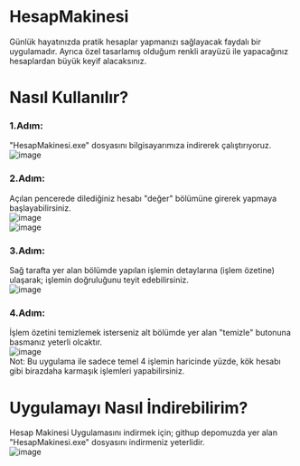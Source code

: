 # HesapMakinesi
Günlük hayatınızda pratik hesaplar yapmanızı sağlayacak faydalı bir uygulamadır. Ayrıca özel tasarlamış olduğum renkli arayüzü ile yapacağınız hesaplardan büyük keyif alacaksınız.

# Nasıl Kullanılır?
### 1.Adım:
"HesapMakinesi.exe" dosyasını bilgisayarımıza indirerek çalıştırıyoruz.
<br>
![image](https://github.com/StarLordBerke4/HesapMakinesi/blob/master/1.png)
<br>
### 2.Adım:
Açılan pencerede dilediğiniz hesabı "değer" bölümüne girerek yapmaya başlayabilirsiniz. 
<br>
![image](https://github.com/StarLordBerke4/HesapMakinesi/blob/master/2.png)
<br>
![image](https://github.com/StarLordBerke4/HesapMakinesi/blob/master/3.png)
<br>
### 3.Adım:
Sağ tarafta yer alan bölümde yapılan işlemin detaylarına (işlem özetine) ulaşarak; işlemin doğruluğunu teyit edebilirsiniz.
<br>
![image](https://github.com/StarLordBerke4/HesapMakinesi/blob/master/4.png)
<br>
### 4.Adım:
İşlem özetini temizlemek isterseniz alt bölümde yer alan "temizle" butonuna basmanız yeterli olcaktır.
<br>
![image](https://github.com/StarLordBerke4/HesapMakinesi/blob/master/5.png)
<br>
Not: Bu uygulama ile sadece temel 4 işlemin haricinde yüzde, kök hesabı gibi birazdaha karmaşık işlemleri yapabilirsiniz.

# Uygulamayı Nasıl İndirebilirim?
Hesap Makinesi Uygulamasını indirmek için; githup depomuzda yer alan "HesapMakinesi.exe" dosyasını indirmeniz yeterlidir.
<br>
![image](https://github.com/StarLordBerke4/HesapMakinesi/blob/master/6.png)
